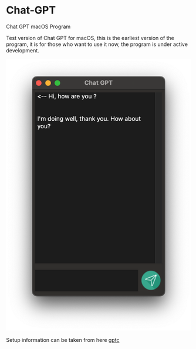 # Chat-GPT
Chat GPT macOS Program

Test version of Chat GPT for macOS, this is the earliest version of the program, it is for those who want to use it now, the program is under active development.

![Chat-GPT](./img/1.png)

Setup information can be taken from here [gptc](https://github.com/DiCode77/ChatGPT-Console)

